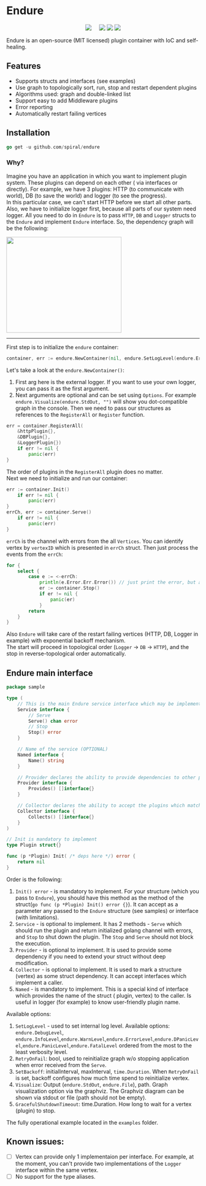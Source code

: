 # Endure

<p align="center">
 <a href="https://pkg.go.dev/github.com/spiral/Endure?tab=doc"><img src="https://godoc.org/github.com/spiral/Endure?status.svg"></a>
 <a href="https://github.com/spiral/Endure/actions"><img src="https://github.com/spiral/Endure/workflows/Linux/badge.svg" alt=""></a>
 <a href="https://github.com/spiral/Endure/actions"><img src="https://github.com/spiral/Endure/workflows/macOS/badge.svg" alt=""></a>
 <a href="https://github.com/spiral/Endure/actions"><img src="https://github.com/spiral/Endure/workflows/Windows/badge.svg" alt=""></a>
 <a href="https://github.com/spiral/Endure/actions"><img src="https://github.com/spiral/Endure/workflows/Linters/badge.svg" alt=""></a>
 <a href="https://codecov.io/gh/spiral/endure"><img src="https://codecov.io/gh/spiral/endure/branch/master/graph/badge.svg?token=itNaiZ6ALN"/></a>
 <a href="https://discord.gg/TFeEmCs"><img src="https://img.shields.io/badge/discord-chat-magenta.svg"></a>
 <a href="https://lgtm.com/projects/g/spiral/endure/alerts/"><img src="https://img.shields.io/lgtm/alerts/g/spiral/endure.svg?logo=lgtm&logoWidth=18"></a>
</p>

Endure is an open-source (MIT licensed) plugin container with IoC and self-healing.

<h2>Features</h2>

- Supports structs and interfaces (see examples)
- Use graph to topologically sort, run, stop and restart dependent plugins
- Algorithms used: graph and double-linked list
- Support easy to add Middleware plugins
- Error reporting
- Automatically restart failing vertices

<h2>Installation</h2>

```go
go get -u github.com/spiral/endure
```

### Why?

Imagine you have an application in which you want to implement plugin system. These plugins can depend on each other (
via interfaces or directly). For example, we have 3 plugins: HTTP (to communicate with world), DB (to save the world)
and logger (to see the progress).  
In this particular case, we can't start HTTP before we start all other parts. Also, we have to initialize logger first,
because all parts of our system need logger. All you need to do in `Endure` is to pass `HTTP`, `DB` and `Logger` structs
to the `Endure` and implement `Endure` interface. So, the dependency graph will be the following:

<p align="left">
  <img src="https://github.com/spiral/endure/blob/master/images/graph.png" width="300" height="250" />
</p>

-------
First step is to initialize the `endure` container:

```go
container, err := endure.NewContainer(nil, endure.SetLogLevel(endure.ErrorLevel), endure.Visualize(endure.StdOut, ""))
```

Let's take a look at the `endure.NewContainer()`:

1. First arg here is the external logger. If you want to use your own logger, you can pass it as the first argument.
2. Next arguments are optional and can be set using `Options`. For example `endure.Visualize(endure.StdOut, "")` will
   show you dot-compatible graph in the console.
   Then we need to pass our structures as references to the `RegisterAll` or `Register` function.

```go
err = container.RegisterAll(
    &httpPlugin{},
    &DBPlugin{},
    &LoggerPlugin{})
    if err != nil {
        panic(err)
}
```

The order of plugins in the `RegisterAll` plugin does no matter.  
Next we need to initialize and run our container:

```go
err := container.Init()
    if err != nil {
        panic(err)
}
errCh, err := container.Serve()
    if err != nil {
    	panic(err)
}
```

`errCh` is the channel with errors from the all `Vertices`. You can identify vertex by `vertexID` which is presented
in `errCh` struct. Then just process the events from the `errCh`:

```go
for {
    select {
        case e := <-errCh:
            println(e.Error.Err.Error()) // just print the error, but actually error processing could be there
            er := container.Stop()
            if er != nil {
                panic(er)
            }
        return
    }
}
```

Also `Endure` will take care of the restart failing vertices (HTTP, DB, Logger in example) with exponential backoff
mechanism.  
The start will proceed in topological order (`Logger` -> `DB` -> `HTTP`), and the stop in reverse-topological order
automatically.

<h2>Endure main interface</h2>

```go
package sample

type (
	// This is the main Endure service interface which may be implemented to Start (Serve) and Stop plugin (OPTIONAL)
	Service interface {
		// Serve
		Serve() chan error
		// Stop
		Stop() error
	}

	// Name of the service (OPTIONAL)
	Named interface {
		Name() string
	}

	// Provider declares the ability to provide dependencies to other plugins (OPTIONAL)
	Provider interface {
		Provides() []interface{}
	}

	// Collector declares the ability to accept the plugins which match the provided method signature (OPTIONAL)
	Collector interface {
		Collects() []interface{}
	}
)

// Init is mandatory to implement
type Plugin struct{}

func (p *Plugin) Init( /* deps here */) error {
	return nil
}
```

Order is the following:

1. `Init() error` - is mandatory to implement. For your structure (which you pass to `Endure`), you should have this method as the method of the struct(```go func (p *Plugin) Init() error {}```). It can accept as a parameter any passed to the `Endure` structure (see samples) or interface (with
   limitations).
2. `Service` - is optional to implement. It has 2 methods - `Serve` which should run the plugin and return
   initialized golang channel with errors, and `Stop` to shut down the plugin. The `Stop` and `Serve` should not block the execution.
3. `Provider` - is optional to implement. It is used to provide some dependency if you need to extend your struct without deep modification.
4. `Collector` - is optional to implement. It is used to mark a structure (vertex) as some struct dependency. It can
   accept interfaces which implement a caller.
5. `Named` - is mandatory to implement. This is a special kind of interface which provides the name of the struct (
   plugin, vertex) to the caller. Is useful in logger (for example) to know user-friendly plugin name.

Available options:
1. `SetLogLevel` - used to set internal log level. Available options: `endure.DebugLevel`, `endure.InfoLevel`,`endure.WarnLevel`,`endure.ErrorLevel`,`endure.DPanicLevel`,`endure.PanicLevel`,`endure.FatalLevel` ordered from the most to the least verbosity level.  
2. `RetryOnFail`: bool, used to reinitialize graph w/o stopping application when error received from the `Serve`.
3. `SetBackoff`: initialInterval, maxInterval, `time.Duration`. When `RetryOnFail` is set, backoff configures how much time spend to reinitialize vertex.
4. `Visualize`: Output (`endure.StdOut`, `endure.File`), path. Graph visualization option via the graphviz. The Graphviz diagram can be shown via stdout or file (path should not be empty).
5. `GracefulShutdownTimeout`: time.Duration. How long to wait for a vertex (plugin) to stop.  

The fully operational example located in the `examples` folder.

## Known issues:
- [ ] Vertex can provide only 1 implementaion per interface. For example, at the moment, you can't provide two implementations of the `Logger` interface within the same vertex.
- [ ] No support for the type aliases.
